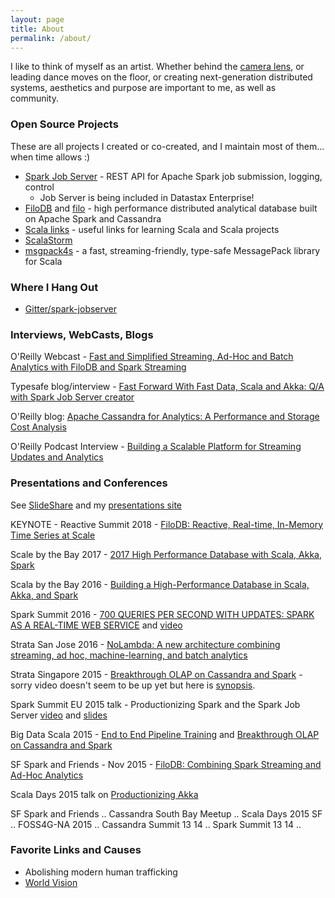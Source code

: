 ```yaml
---
layout: page
title: About
permalink: /about/
---
```


I like to think of myself as an artist.  Whether behind the [camera lens](https://www.instagram.com/platypus.arts/), or leading dance moves on the floor, or creating next-generation distributed systems, aesthetics and purpose are important to me, as well as community.

### Open Source Projects

These are all projects I created or co-created, and I maintain most of them... when time allows :)

* [Spark Job Server](http://github.com/spark-jobserver/spark-jobserver) - REST API for Apache Spark job submission, logging, control
    * Job Server is being included in Datastax Enterprise!
* [FiloDB](http://github.com/filodb/FiloDB) and [filo](http://github.com/velvia/filo) - high performance distributed analytical database built on Apache Spark and Cassandra
* [Scala links](http://github.com/velvia/links) - useful links for learning Scala and Scala projects
* [ScalaStorm](http://github.com/velvia/ScalaStorm)
* [msgpack4s](http://github.com/velvia/msgpack4s) - a fast, streaming-friendly, type-safe MessagePack library for Scala

### Where I Hang Out

* [Gitter/spark-jobserver](https://gitter.im/spark-jobserver/spark-jobserver)

### Interviews, WebCasts, Blogs

O'Reilly Webcast - [Fast and Simplified Streaming, Ad-Hoc and Batch Analytics with FiloDB and Spark Streaming](http://www.oreilly.com/pub/e/3652)

Typesafe blog/interview - [Fast Forward With Fast Data, Scala and Akka: Q/A with Spark Job Server creator](https://t.co/YUCdpUTqyg)

O'Reilly blog: [Apache Cassandra for Analytics: A Performance and Storage Cost Analysis](https://www.oreilly.com/ideas/apache-cassandra-for-analytics-a-performance-and-storage-analysis)

O'Reilly Podcast Interview - [Building a Scalable Platform for Streaming Updates and Analytics](https://www.oreilly.com/ideas/building-a-scalable-platform-for-streaming-updates-and-analytics)

### Presentations and Conferences

See [SlideShare](http://www.slideshare.net/evanchan2) and my [presentations site](http://velvia.github.io/presentations)

KEYNOTE - Reactive Summit 2018 - [FiloDB: Reactive, Real-time, In-Memory Time Series at Scale](https://www.slideshare.net/EvanChan2/filodb-reactive-realtime-inmemory-time-series-at-scale)

Scale by the Bay 2017 - [2017 High Performance Database with Scala, Akka, Spark](https://www.slideshare.net/EvanChan2/2017-high-performance-database-with-scala-akka-spark)

Scala by the Bay 2016 - [Building a High-Performance Database in Scala, Akka, and Spark](http://www.slideshare.net/EvanChan2/building-a-highperformance-database-with-scala-akka-and-spark)

Spark Summit 2016 - [700 QUERIES PER SECOND WITH UPDATES: SPARK AS A REAL-TIME WEB SERVICE](http://www.slideshare.net/SparkSummit/700-queries-per-second-with-updates-spark-as-a-realtime-web-service) and [video](https://youtu.be/nAX53vQy9AQ) 

Strata San Jose 2016 - [NoLambda: A new architecture combining streaming, ad hoc, machine-learning, and batch analytics](http://conferences.oreilly.com/strata/hadoop-big-data-ca/public/schedule/detail/46818)

Strata Singapore 2015 - [Breakthrough OLAP on Cassandra and Spark](http://velvia.github.io/presentations/2015-breakthrough-olap-cass-spark) - sorry video doesn't seem to be up yet but here is [synopsis](http://conferences.oreilly.com/strata/big-data-conference-sg-2015/public/schedule/detail/44794).

Spark Summit EU 2015 talk - Productionizing Spark and the Spark Job Server [video](https://www.youtube.com/watch?v=kQGS_6TxfTk&list=PL-x35fyliRwi8TqkQ_dZjoNSkUWkcl01e&index=6) and [slides](https://t.co/bhKKfWgopt)

Big Data Scala 2015 - [End to End Pipeline Training](http://bit.ly/pipeline-slides) and [Breakthrough OLAP on Cassandra and Spark](http://velvia.github.io/presentations/2015-breakthrough-olap-cass-spark)

SF Spark and Friends - Nov 2015 - [FiloDB: Combining Spark Streaming and Ad-Hoc Analytics](http://velvia.github.io/presentations/2015-filodb-spark-streaming)

Scala Days 2015 talk on [Productionizing Akka](https://www.parleys.com/tutorial/akka-production-why-how)

SF Spark and Friends .. Cassandra South Bay Meetup .. Scala Days 2015 SF .. FOSS4G-NA 2015 .. Cassandra Summit 13 14 .. Spark Summit 13 14 ..

### Favorite Links and Causes

* Abolishing modern human trafficking
* [World Vision](http://worldvision.org)
